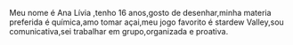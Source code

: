 Meu nome é Ana Lívia ,tenho 16 anos,gosto de desenhar,minha materia preferida é química,amo tomar açai,meu jogo favorito é stardew Valley,sou comunicativa,sei trabalhar em grupo,organizada e 
proativa.


<!---
Anapanema/Anapanema is a ✨ special ✨ repository because its `README.md` (this file) appears on your GitHub profile.
You can click the Preview link to take a look at your changes.
--->
